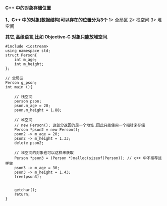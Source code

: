 #### C++ 中的对象存储位置


**1、C++ 中的对象(数据结构)可以存在的位置分为3个**
 1> 全局区
 2> 栈空间
 3> 堆空间
 
 **其它,高级语言,比如 Objective-C  对象只能放堆空间.**
 



```
#include <iostream>
using namespace std;
struct Person{
    int m_age;
    int m_height;
};

// 全局区
Person g_pson;
int main (){
    
    // 栈空间
    person pson;
    pson.m_age = 20;
    pson.m_height = 1.88;
    
    // 堆空间
    // new Person(); 这部分返回的是一个地址,因此只能使用一个指针来存储
    Person *pson2 = new Person();
    pson2 -> m_age = 20;
    pson2 -> m_height = 1.33;
    delete pson2;
    
    // 堆空间的对象也可以这样来获取
    Person *pson3 = (Person *)malloc(sizeof(Person)); // c++ 中不推荐这样做
    pson3 -> m_age = 30;
    pson3 -> m_height = 1.43;
    free(pson3);
    
    
    getchar();
    return;
}

```